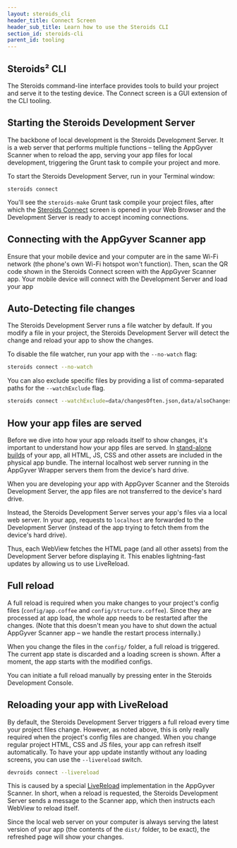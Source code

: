```yaml
---
layout: steroids_cli
header_title: Connect Screen
header_sub_title: Learn how to use the Steroids CLI
section_id: steroids-cli
parent_id: tooling
---
```


<section class="docs-section" id="overview">

# Steroids² CLI
The Steroids command-line interface provides tools to build your project and serve it to the testing device. The Connect screen is a GUI extension of the CLI tooling.

</section>
<section class="docs-section" id="starting-the-steroids-development-server">

## Starting the Steroids Development Server

The backbone of local development is the Steroids Development Server. It is a web server that performs multiple functions – telling the AppGyver Scanner when to reload the app, serving your app files for local development, triggering the Grunt task to compile your project and more.

To start the Steroids Development Server, run in your Terminal window:

```
steroids connect
```

You'll see the `steroids-make` Grunt task compile your project files, after which the [Steroids Connect][connect-screen-guide] screen is opened in your Web Browser and the Development Server is ready to accept incoming connections.

</section>
<section class="docs-section" id="connecting-with-the-appgyver-scanner-app">

## Connecting with the AppGyver Scanner app

Ensure that your mobile device and your computer are in the same Wi-Fi network (the phone's own Wi-Fi hotspot won't function). Then, scan the QR code shown in the Steroids Connect screen with the AppGyver Scanner app. Your mobile device will connect with the Development Server and load your app

<section class="docs-section" id="auto-detecting-file-changes">

## Auto-Detecting file changes

The Steroids Development Server runs a file watcher by default. If you modify a file in your project, the Steroids Development Server will detect the change and reload your app to show the changes.

To disable the file watcher, run your app with the `--no-watch` flag:

```bash
steroids connect --no-watch
```

You can also exclude specific files by providing a list of comma-separated paths for the `--watchExclude` flag.

```bash
steroids connect --watchExclude=data/changesOften.json,data/alsoChangesOften.json
```

</section>
<section class="docs-section" id="how-your-app-files-are-served">

## How your app files are served

Before we dive into how your app reloads itself to show changes, it's important to understand how your app files are served. In [stand-alone builds][build-service-guide] of your app, all HTML, JS, CSS and other assets are included in the physical app bundle. The internal localhost web server running in the AppGyver Wrapper servers them from the device's hard drive.

When you are developing your app with AppGyver Scanner and the Steroids Development Server,  the app files are not transferred to the device's hard drive.

Instead, the Steroids Development Server serves your app's files via a local web server. In your app, requests to `localhost` are forwarded to the Development Server (instead of the app trying to fetch them from the device's hard drive).

Thus, each WebView fetches the HTML page (and all other assets) from the Development  Server before displaying it. This enables lightning-fast updates by allowing us to use LiveReload.

</section>
<section class="docs-section" id="full-reload">

## Full reload

A full reload is required when you make changes to your project's config files (`config/app.coffee` and `config/structure.coffee`). Since they are processed at app load, the whole app needs to be restarted after the changes. (Note that this doesn't mean you have to shut down the actual AppGyver Scanner app – we handle the restart process internally.)

When you change the files in the `config/` folder, a full reload is triggered. The current app state is discarded and a loading screen is shown. After a moment, the app starts with the modified configs.

You can initiate a full reload manually by pressing enter in the Steroids Development Console.

</section>
<section class="docs-section" id="reloading-with-livereload">

## Reloading your app with LiveReload

By default, the Steroids Development Server triggers a full reload every time your project files change. However, as noted above, this is only really required when the project's config files are changed. When you change regular project HTML, CSS and JS files, your app can refresh itself automatically. To have your app update instantly without any loading screens, you can use the `--livereload` switch.

```bash
devroids connect --livereload
```

This is caused by a special [LiveReload](http://livereload.com/) implementation in the AppGyver Scanner. In short, when a reload is requested, the Steroids Development Server sends a message to the Scanner app, which then instructs each WebView to reload itself.

Since the local web server on your computer is always serving the latest version of your app (the contents of the `dist/` folder, to be exact), the refreshed page will show your changes.

</section>

[build-service-guide]: /tooling/build-service/
[connect-screen-guide]: /tooling/cli/connect-screen/